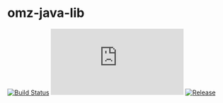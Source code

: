 # omz-java-lib

[![Build Status](https://drone.omegazero.org/api/badges/omegazero/omz-java-lib/status.svg)](https://drone.omegazero.org/omegazero/omz-java-lib)
[![Documentation Build Status](https://docs.omegazero.org/ci/gen/badge.php?owner=omegazero&repo=omz-java-lib)](https://docs.omegazero.org/ci/#/repos/omegazero/omz-java-lib)
[![Release](https://api.omegazero.org/v1/git/getrepobadge?author=omegazero&repository=omz-java-lib&metric=release&color=09b&width=100)](https://git.omegazero.org/omegazero/omz-java-lib/releases)

